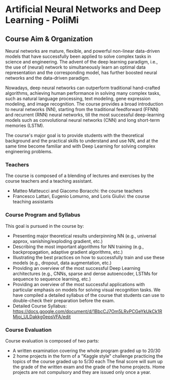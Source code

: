 # Artificial Neural Networks and Deep Learning - PoliMi
## Course Aim & Organization
Neural networks are mature, flexible, and powerful non-linear data-driven models that have successfully been applied to solve complex tasks in science and engineering. The advent of the deep learning paradigm, i.e., the use of (neural) network to simultaneously learn an optimal data representation and the corresponding model, has further boosted neural networks and the data-driven paradigm.

Nowadays, deep neural networks can outperform traditional hand-crafted algorithms, achieving human performance in solving many complex tasks, such as natural language processing, text modeling, gene expression modeling, and image recognition. The course provides a broad introduction to neural networks (NN), starting from the traditional feedforward (FFNN) and recurrent (RNN) neural networks, till the most successful deep-learning models such as convolutional neural networks (CNN) and long short-term memories (LSTM).

The course's major goal is to provide students with the theoretical background and the practical skills to understand and use NN, and at the same time become familiar and with Deep Learning for solving complex engineering problems.

### Teachers
The course is composed of a blending of lectures and exercises by the course teachers and a teaching assistant.

- Matteo Matteucci and Giacomo Boracchi: the course teachers
- Francesco Lattari, Eugenio Lomurno, and Loris Giulivi: the course teaching assistants

### Course Program and Syllabus
This goal is pursued in the course by:

- Presenting major theoretical results underpinning NN (e.g., universal approx, vanishing/exploding gradient, etc.)
- Describing the most important algorithms for NN training (e.g., backpropagation, adaptive gradient algorithms, etc.)
- Illustrating the best practices on how to successfully train and use these models (e.g., dropout, data augmentation, etc.)
- Providing an overview of the most successful Deep Learning architectures (e.g., CNNs, sparse and dense autoencoder, LSTMs for sequence to sequence learning, etc.)
- Providing an overview of the most successful applications with particular emphasis on models for solving visual recognition tasks.
We have compiled a detailed syllabus of the course that students can use to double-check their preparation before the exam.
- Detailed Course Syllabus: https://docs.google.com/document/d/1BbcCJ7Om5LRvPCGeYkUkCk1RMjoi_ULDakkg0epsVFA/edit

### Course Evaluation
Course evaluation is composed of two parts:

- A written examination covering the whole program graded up to 20/30
- 2 home projects in the form of a "Kaggle style" challenge practicing the topics of the course graded up to 5/30 each
The final score will sum up the grade of the written exam and the grade of the home projects. Home projects are not compulsory and they are issued only once a year.
